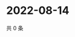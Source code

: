 # 2022-08-14

共 0 条

<!-- BEGIN WEIBO -->
<!-- 最后更新时间 Sun Aug 14 2022 17:15:52 GMT+0800 (China Standard Time) -->

<!-- END WEIBO -->
